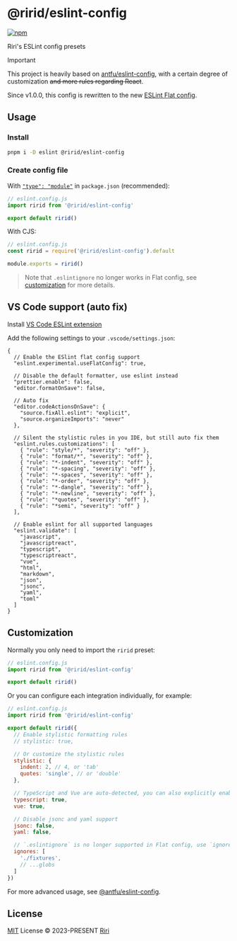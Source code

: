 # @ririd/eslint-config

[![npm](https://img.shields.io/npm/v/@ririd/eslint-config?color=444&label=)](https://npmjs.com/package/@ririd/eslint-config)

Riri's ESLint config presets

> [!IMPORTANT]
> This project is heavily based on [antfu/eslint-config](https://github.com/antfu/eslint-config), with a certain degree of customization ~~and more rules regarding React~~.
>
> Since v1.0.0, this config is rewritten to the new [ESLint Flat config](https://eslint.org/docs/latest/use/configure/configuration-files-new).

## Usage

### Install

```bash
pnpm i -D eslint @ririd/eslint-config
```

### Create config file

With [`"type": "module"`](https://nodejs.org/api/packages.html#type) in `package.json` (recommended):

```js
// eslint.config.js
import ririd from '@ririd/eslint-config'

export default ririd()
```

With CJS:

```js
// eslint.config.js
const ririd = require('@ririd/eslint-config').default

module.exports = ririd()
```

> Note that `.eslintignore` no longer works in Flat config, see [customization](#customization) for more details.

## VS Code support (auto fix)

Install [VS Code ESLint extension](https://marketplace.visualstudio.com/items?itemName=dbaeumer.vscode-eslint)

Add the following settings to your `.vscode/settings.json`:

```jsonc
{
  // Enable the ESlint flat config support
  "eslint.experimental.useFlatConfig": true,

  // Disable the default formatter, use eslint instead
  "prettier.enable": false,
  "editor.formatOnSave": false,

  // Auto fix
  "editor.codeActionsOnSave": {
    "source.fixAll.eslint": "explicit",
    "source.organizeImports": "never"
  },

  // Silent the stylistic rules in you IDE, but still auto fix them
  "eslint.rules.customizations": [
    { "rule": "style/*", "severity": "off" },
    { "rule": "format/*", "severity": "off" },
    { "rule": "*-indent", "severity": "off" },
    { "rule": "*-spacing", "severity": "off" },
    { "rule": "*-spaces", "severity": "off" },
    { "rule": "*-order", "severity": "off" },
    { "rule": "*-dangle", "severity": "off" },
    { "rule": "*-newline", "severity": "off" },
    { "rule": "*quotes", "severity": "off" },
    { "rule": "*semi", "severity": "off" }
  ],

  // Enable eslint for all supported languages
  "eslint.validate": [
    "javascript",
    "javascriptreact",
    "typescript",
    "typescriptreact",
    "vue",
    "html",
    "markdown",
    "json",
    "jsonc",
    "yaml",
    "toml"
  ]
}
```

## Customization

Normally you only need to import the `ririd` preset:

```js
// eslint.config.js
import ririd from '@ririd/eslint-config'

export default ririd()
```

Or you can configure each integration individually, for example:

```js
// eslint.config.js
import ririd from '@ririd/eslint-config'

export default ririd({
  // Enable stylistic formatting rules
  // stylistic: true,

  // Or customize the stylistic rules
  stylistic: {
    indent: 2, // 4, or 'tab'
    quotes: 'single', // or 'double'
  },

  // TypeScript and Vue are auto-detected, you can also explicitly enable them:
  typescript: true,
  vue: true,

  // Disable jsonc and yaml support
  jsonc: false,
  yaml: false,

  // `.eslintignore` is no longer supported in Flat config, use `ignores` instead
  ignores: [
    './fixtures',
    // ...globs
  ]
})
```

For more advanced usage, see [@antfu/eslint-config](https://github.com/antfu/eslint-config?tab=readme-ov-file#antfueslint-config).

## License

[MIT](./LICENSE) License &copy; 2023-PRESENT [Riri](https://github.com/daydreamer-riri)
